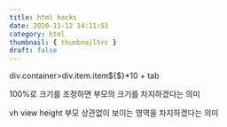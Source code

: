 ```yaml
---
title: html hacks
date: 2020-11-12 14:11:51
category: html
thumbnail: { thumbnailSrc }
draft: false
---
```


div.container>div.item.item${$}\*10 + tab

100%로 크기를 조정하면 부모의 크기를 차지하겠다는 의미

vh view height 부모 상관없이 보이는 영역을 차지하겠다는 의미
